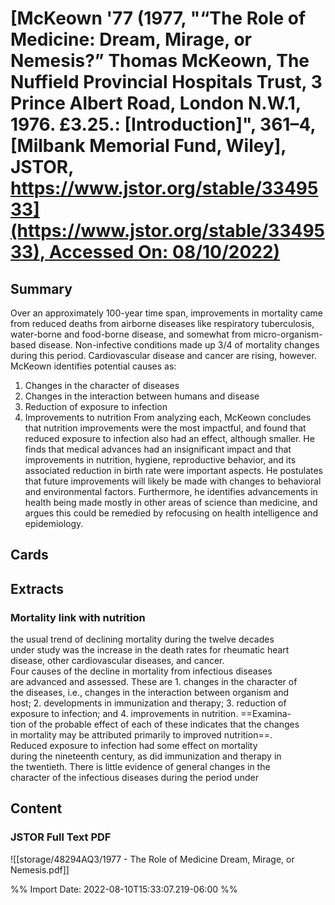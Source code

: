 # [**McKeown** **'77** (1977, "“The Role of Medicine: Dream, Mirage, or Nemesis?” Thomas McKeown, The Nuffield Provincial Hospitals Trust, 3 Prince Albert Road, London N.W.1, 1976. £3.25.: [Introduction]", 361–4, [Milbank Memorial Fund, Wiley], JSTOR, [https://www.jstor.org/stable/3349533](https://www.jstor.org/stable/3349533), Accessed On: 08/10/2022)](zotero://select/library/items/HDLXQ4IM)
## Summary
Over an approximately 100-year time span, improvements in mortality came from reduced deaths from airborne diseases like respiratory tuberculosis, water-borne and food-borne disease, and somewhat from micro-organism-based disease. Non-infective conditions made up 3/4 of mortality changes during this period. Cardiovascular disease and cancer are rising, however. McKeown identifies potential causes as:
1. Changes in the character of diseases
2. Changes in the interaction between humans and disease
3. Reduction of exposure to infection
4. Improvements to nutrition
From analyzing each, McKeown concludes that nutrition improvements were the most impactful, and found that reduced exposure to infection also had an effect, although smaller. He finds that medical advances had an insignificant impact and that improvements in nutrition, hygiene, reproductive behavior, and its associated reduction in birth rate were important aspects. He postulates that future improvements will likely be made with changes to behavioral and environmental factors. Furthermore, he identifies advancements in health being made mostly in other areas of science than medicine, and argues this could be remedied by refocusing on health intelligence and epidemiology.
## Cards
## Extracts
### Mortality link with nutrition
the usual trend of declining mortality during the twelve decades  
under study was the increase in the death rates for rheumatic heart  
disease, other cardiovascular diseases, and cancer.  
Four causes of the decline in mortality from infectious diseases  
are advanced and assessed. These are 1. changes in the character of  
the diseases, i.e., changes in the interaction between organism and  
host; 2. developments in immunization and therapy; 3. reduction of  
exposure to infection; and 4. improvements in nutrition. ==Examina-  
tion of the probable effect of each of these indicates that the changes  
in mortality may be attributed primarily to improved nutrition==.  
Reduced exposure to infection had some effect on mortality  
during the nineteenth century, as did immunization and therapy in  
the twentieth. There is little evidence of general changes in the  
character of the infectious diseases during the period under
## Content

### JSTOR Full Text PDF
![[storage/48294AQ3/1977 - The Role of Medicine Dream, Mirage, or Nemesis.pdf]]


%% Import Date: 2022-08-10T15:33:07.219-06:00 %%
